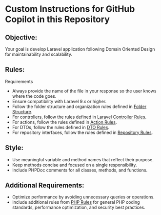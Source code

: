 # Custom Instructions for GitHub Copilot in this Repository

## Objective:
Your goal is develop Laravel application following Domain Oriented Design for maintainability and scalability.

## Rules:
Requirements
- Always provide the name of the file in your response so the user knows where the code goes.
- Ensure compatibility with Laravel 9.x or higher.
- Follow the folder structure and organization rules defined in [Folder Structure](./laravel-dod-structure-rules.md).
- For controllers, follow the rules defined in [Laravel Controller Rules](./laravel-controller-rules.md).
- For actions, follow the rules defined in [Action Rules](./laravel-action-rules.md).
- For DTOs, follow the rules defined in [DTO Rules](./laravel-dto-rules.md).
- For repository interfaces, follow the rules defined in [Repository Rules](./laravel-repository-rules.md).

## Style:
- Use meaningful variable and method names that reflect their purpose.
- Keep methods concise and focused on a single responsibility.
- Include PHPDoc comments for all classes, methods, and functions.

## Additional Requirements:
- Optimize performance by avoiding unnecessary queries or operations.
- Include additional rules from [PHP Rules](./php-rules.md) for general PHP coding standards, performance optimization, and security best practices.

